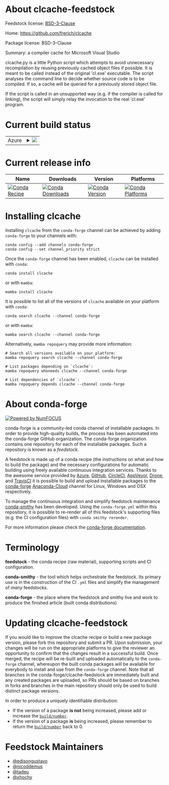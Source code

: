 About clcache-feedstock
=======================

Feedstock license: [BSD-3-Clause](https://github.com/conda-forge/clcache-feedstock/blob/main/LICENSE.txt)

Home: https://github.com/frerich/clcache

Package license: BSD-3-Clause

Summary: a compiler cache for Microsoft Visual Studio

clcache.py is a little Python script which attempts to avoid unnecessary
recompilation by reusing previously cached object files if possible.
It is meant to be called instead of the original 'cl.exe' executable.
The script analyses the command line to decide whether source code is to be compiled.
If so, a cache will be queried for a previously stored object file.

If the script is called in an unsupported way (e.g. if the compiler is called for linking),
the script will simply relay the invocation to the real 'cl.exe' program.


Current build status
====================


<table>
    
  <tr>
    <td>Azure</td>
    <td>
      <details>
        <summary>
          <a href="https://dev.azure.com/conda-forge/feedstock-builds/_build/latest?definitionId=155&branchName=main">
            <img src="https://dev.azure.com/conda-forge/feedstock-builds/_apis/build/status/clcache-feedstock?branchName=main">
          </a>
        </summary>
        <table>
          <thead><tr><th>Variant</th><th>Status</th></tr></thead>
          <tbody><tr>
              <td>win_64_python3.10.____cpython</td>
              <td>
                <a href="https://dev.azure.com/conda-forge/feedstock-builds/_build/latest?definitionId=155&branchName=main">
                  <img src="https://dev.azure.com/conda-forge/feedstock-builds/_apis/build/status/clcache-feedstock?branchName=main&jobName=win&configuration=win%20win_64_python3.10.____cpython" alt="variant">
                </a>
              </td>
            </tr><tr>
              <td>win_64_python3.8.____cpython</td>
              <td>
                <a href="https://dev.azure.com/conda-forge/feedstock-builds/_build/latest?definitionId=155&branchName=main">
                  <img src="https://dev.azure.com/conda-forge/feedstock-builds/_apis/build/status/clcache-feedstock?branchName=main&jobName=win&configuration=win%20win_64_python3.8.____cpython" alt="variant">
                </a>
              </td>
            </tr><tr>
              <td>win_64_python3.9.____cpython</td>
              <td>
                <a href="https://dev.azure.com/conda-forge/feedstock-builds/_build/latest?definitionId=155&branchName=main">
                  <img src="https://dev.azure.com/conda-forge/feedstock-builds/_apis/build/status/clcache-feedstock?branchName=main&jobName=win&configuration=win%20win_64_python3.9.____cpython" alt="variant">
                </a>
              </td>
            </tr>
          </tbody>
        </table>
      </details>
    </td>
  </tr>
</table>

Current release info
====================

| Name | Downloads | Version | Platforms |
| --- | --- | --- | --- |
| [![Conda Recipe](https://img.shields.io/badge/recipe-clcache-green.svg)](https://anaconda.org/conda-forge/clcache) | [![Conda Downloads](https://img.shields.io/conda/dn/conda-forge/clcache.svg)](https://anaconda.org/conda-forge/clcache) | [![Conda Version](https://img.shields.io/conda/vn/conda-forge/clcache.svg)](https://anaconda.org/conda-forge/clcache) | [![Conda Platforms](https://img.shields.io/conda/pn/conda-forge/clcache.svg)](https://anaconda.org/conda-forge/clcache) |

Installing clcache
==================

Installing `clcache` from the `conda-forge` channel can be achieved by adding `conda-forge` to your channels with:

```
conda config --add channels conda-forge
conda config --set channel_priority strict
```

Once the `conda-forge` channel has been enabled, `clcache` can be installed with `conda`:

```
conda install clcache
```

or with `mamba`:

```
mamba install clcache
```

It is possible to list all of the versions of `clcache` available on your platform with `conda`:

```
conda search clcache --channel conda-forge
```

or with `mamba`:

```
mamba search clcache --channel conda-forge
```

Alternatively, `mamba repoquery` may provide more information:

```
# Search all versions available on your platform:
mamba repoquery search clcache --channel conda-forge

# List packages depending on `clcache`:
mamba repoquery whoneeds clcache --channel conda-forge

# List dependencies of `clcache`:
mamba repoquery depends clcache --channel conda-forge
```


About conda-forge
=================

[![Powered by
NumFOCUS](https://img.shields.io/badge/powered%20by-NumFOCUS-orange.svg?style=flat&colorA=E1523D&colorB=007D8A)](https://numfocus.org)

conda-forge is a community-led conda channel of installable packages.
In order to provide high-quality builds, the process has been automated into the
conda-forge GitHub organization. The conda-forge organization contains one repository
for each of the installable packages. Such a repository is known as a *feedstock*.

A feedstock is made up of a conda recipe (the instructions on what and how to build
the package) and the necessary configurations for automatic building using freely
available continuous integration services. Thanks to the awesome service provided by
[Azure](https://azure.microsoft.com/en-us/services/devops/), [GitHub](https://github.com/),
[CircleCI](https://circleci.com/), [AppVeyor](https://www.appveyor.com/),
[Drone](https://cloud.drone.io/welcome), and [TravisCI](https://travis-ci.com/)
it is possible to build and upload installable packages to the
[conda-forge](https://anaconda.org/conda-forge) [Anaconda-Cloud](https://anaconda.org/)
channel for Linux, Windows and OSX respectively.

To manage the continuous integration and simplify feedstock maintenance
[conda-smithy](https://github.com/conda-forge/conda-smithy) has been developed.
Using the ``conda-forge.yml`` within this repository, it is possible to re-render all of
this feedstock's supporting files (e.g. the CI configuration files) with ``conda smithy rerender``.

For more information please check the [conda-forge documentation](https://conda-forge.org/docs/).

Terminology
===========

**feedstock** - the conda recipe (raw material), supporting scripts and CI configuration.

**conda-smithy** - the tool which helps orchestrate the feedstock.
                   Its primary use is in the construction of the CI ``.yml`` files
                   and simplify the management of *many* feedstocks.

**conda-forge** - the place where the feedstock and smithy live and work to
                  produce the finished article (built conda distributions)


Updating clcache-feedstock
==========================

If you would like to improve the clcache recipe or build a new
package version, please fork this repository and submit a PR. Upon submission,
your changes will be run on the appropriate platforms to give the reviewer an
opportunity to confirm that the changes result in a successful build. Once
merged, the recipe will be re-built and uploaded automatically to the
`conda-forge` channel, whereupon the built conda packages will be available for
everybody to install and use from the `conda-forge` channel.
Note that all branches in the conda-forge/clcache-feedstock are
immediately built and any created packages are uploaded, so PRs should be based
on branches in forks and branches in the main repository should only be used to
build distinct package versions.

In order to produce a uniquely identifiable distribution:
 * If the version of a package **is not** being increased, please add or increase
   the [``build/number``](https://docs.conda.io/projects/conda-build/en/latest/resources/define-metadata.html#build-number-and-string).
 * If the version of a package **is** being increased, please remember to return
   the [``build/number``](https://docs.conda.io/projects/conda-build/en/latest/resources/define-metadata.html#build-number-and-string)
   back to 0.

Feedstock Maintainers
=====================

* [@edisongustavo](https://github.com/edisongustavo/)
* [@nicoddemus](https://github.com/nicoddemus/)
* [@tadeu](https://github.com/tadeu/)
* [@xhochy](https://github.com/xhochy/)

